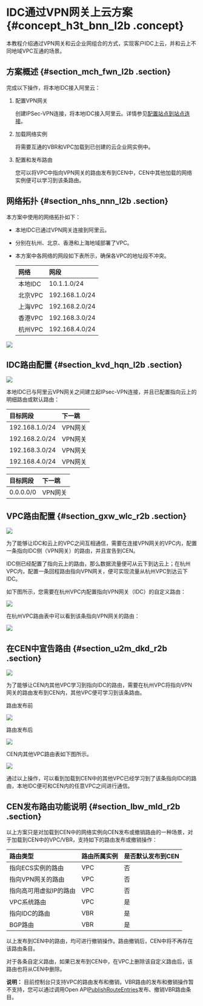 # IDC通过VPN网关上云方案 {#concept_h3t_bnn_l2b .concept}

本教程介绍通过VPN网关和云企业网组合的方式，实现客户IDC上云，并和云上不同地域VPC互通的场景。

## 方案概述 {#section_mch_fwn_l2b .section}

完成以下操作，将本地IDC接入阿里云：

1.  配置VPN网关

    创建IPSec-VPN连接，将本地IDC接入阿里云。详情参见[配置站点到站点连接](../../../../intl.zh-CN/IPsec-VPN入门/配置站点到站点连接.md#)。

2.  加载网络实例

    将需要互通的VBR和VPC加载到已创建的云企业网实例中。

3.  配置和发布路由

    您可以将VPC中指向VPN网关的路由发布到CEN中，CEN中其他加载的网络实例便可以学习到该条路由。


## 网络拓扑 {#section_nhs_nnn_l2b .section}

本方案中使用的网络拓扑如下：

-   本地IDC已通过VPN网关连接到阿里云。
-   分别在杭州、北京、香港和上海地域部署了VPC。
-   本方案中各网络的网段如下表所示，确保各VPC的地址段不冲突。

    |网络|网段|
    |:-|:-|
    |本地IDC|10.1.1.0/24|
    |北京VPC|192.168.1.0/24|
    |上海VPC|192.168.2.0/24|
    |香港VPC|192.168.3.0/24|
    |杭州VPC|192.168.4.0/24|


![](http://static-aliyun-doc.oss-cn-hangzhou.aliyuncs.com/assets/img/17034/15439900198697_zh-CN.png)

## IDC路由配置 {#section_kvd_hqn_l2b .section}

![](http://static-aliyun-doc.oss-cn-hangzhou.aliyuncs.com/assets/img/17034/15439900198698_zh-CN.png)

本地IDC已与阿里云VPN网关之间建立起IPsec-VPN连接，并且已配置指向云上的明细路由或默认路由：

|目标网段|下一跳|
|:---|:--|
|192.168.1.0/24|VPN网关|
|192.168.2.0/24|VPN网关|
|192.168.3.0/24|VPN网关|
|192.168.4.0/24|VPN网关|

|目标网段|下一跳|
|:---|:--|
|0.0.0.0/0|VPN网关|

## VPC路由配置 {#section_gxw_wlc_r2b .section}

![](http://static-aliyun-doc.oss-cn-hangzhou.aliyuncs.com/assets/img/17034/15439900198708_zh-CN.png)

为了能够让IDC和云上的VPC之间互相通信，需要在连接VPN网关的VPC内，配置一条指向IDC侧（VPN网关）的路由，并且宣告到CEN。

IDC侧已经配置了指向云上的路由，那么数据流量便可从云下到达云上；在杭州VPC内，配置一条回程路由指向VPN网关，便可实现流量从杭州VPC到达云下IDC。

如下图所示，您需要在杭州VPC内配置指向VPN网关（IDC）的自定义路由：

![](http://static-aliyun-doc.oss-cn-hangzhou.aliyuncs.com/assets/img/17034/15439900198709_zh-CN.png)

在杭州VPC路由表中可以看到该条指向VPN网关的路由：

![](http://static-aliyun-doc.oss-cn-hangzhou.aliyuncs.com/assets/img/17034/15439900198710_zh-CN.png)

## 在CEN中宣告路由 {#section_u2m_dkd_r2b .section}

![](http://static-aliyun-doc.oss-cn-hangzhou.aliyuncs.com/assets/img/17034/15439900198711_zh-CN.png)

为了能够让CEN内其他VPC学习到指向IDC的路由，需要在杭州VPC将指向VPN网关的路由发布到CEN内，其他VPC便可学习到该条路由。

路由发布前

![](http://static-aliyun-doc.oss-cn-hangzhou.aliyuncs.com/assets/img/17034/15439900198712_zh-CN.png)

路由发布后

![](http://static-aliyun-doc.oss-cn-hangzhou.aliyuncs.com/assets/img/17034/15439900198713_zh-CN.png)

CEN内其他VPC路由表如下图所示。

![](http://static-aliyun-doc.oss-cn-hangzhou.aliyuncs.com/assets/img/17034/15439900208714_zh-CN.png)

通过以上操作，可以看到加载到CEN中的其他VPC已经学习到了该条指向IDC的路由，本地IDC便可和CEN内的任意VPC之间进行通信。

## CEN发布路由功能说明 {#section_lbw_mld_r2b .section}

以上方案只是对加载到CEN中的网络实例向CEN发布或撤销路由的一种场景，对于加载到CEN中的VPC/VBR，支持如下的路由发布或撤销操作：

|路由类型|路由所属实例|是否默认发布到CEN|
|:---|:-----|:---------|
|指向ECS实例的路由|VPC|否|
|指向VPN网关的路由|VPC|否|
|指向高可用虚拟IP的路由|VPC|否|
|VPC系统路由|VPC|是|
|指向IDC的路由|VBR|是|
|BGP路由|VBR|是|

以上发布到CEN中的路由，均可进行撤销操作。路由撤销后，CEN中将不再存在该路由条目。

对于各条自定义路由，如果已发布到CEN中，在VPC上删除该自定义路由后，该路由也将从CEN中删除。

**说明：** 目前控制台只支持VPC的路由发布和撤销，VBR路由的发布和撤销操作暂不支持，您可以通过调用Open API[PublishRouteEntries](../../../../intl.zh-CN/API参考/管理路由/PublishRouteEntries.md#)发布、撤销VBR路由条目。

